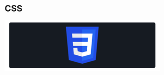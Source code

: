 # CSS

<a href="#"><img src="https://github.com/fismael21/fismael21/blob/main/img/background_2/Background_Pack_2_1.png" alt="html" align="center"/></a>
